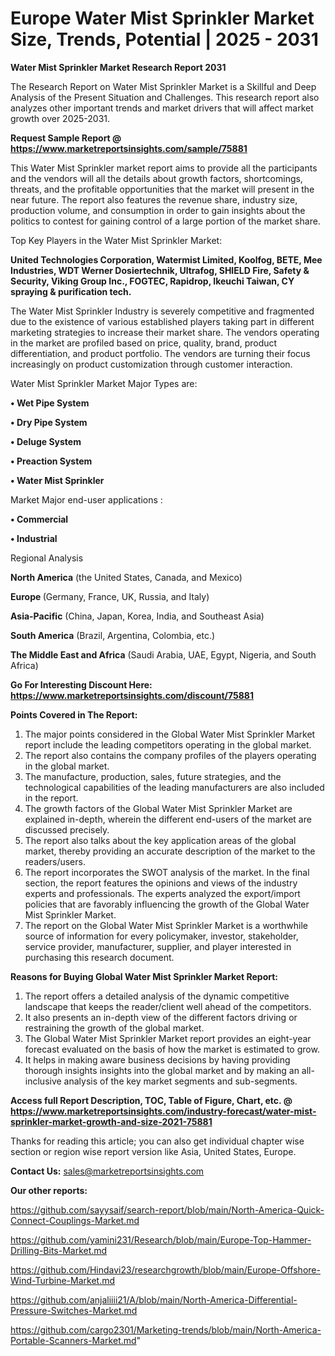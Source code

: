 # Europe Water Mist Sprinkler Market Size, Trends, Potential | 2025 - 2031

<strong>Water Mist Sprinkler Market Research Report 2031</strong>

The Research Report on Water Mist Sprinkler Market is a Skillful and Deep Analysis of the Present Situation and Challenges. This research report also analyzes other important trends and market drivers that will affect market growth over 2025-2031.

<strong>Request Sample Report @ <a href=https://www.marketreportsinsights.com/sample/75881>https://www.marketreportsinsights.com/sample/75881</a></strong>

This Water Mist Sprinkler market report aims to provide all the participants and the vendors will all the details about growth factors, shortcomings, threats, and the profitable opportunities that the market will present in the near future. The report also features the revenue share, industry size, production volume, and consumption in order to gain insights about the politics to contest for gaining control of a large portion of the market share.

Top Key Players in the Water Mist Sprinkler Market:

<strong>United Technologies Corporation, Watermist Limited, Koolfog, BETE, Mee Industries, WDT Werner Dosiertechnik, Ultrafog, SHIELD Fire, Safety & Security, Viking Group Inc., FOGTEC, Rapidrop, Ikeuchi Taiwan, CY spraying & purification tech.</strong>

The Water Mist Sprinkler Industry is severely competitive and fragmented due to the existence of various established players taking part in different marketing strategies to increase their market share. The vendors operating in the market are profiled based on price, quality, brand, product differentiation, and product portfolio. The vendors are turning their focus increasingly on product customization through customer interaction.

Water Mist Sprinkler Market Major Types are:

<strong>• Wet Pipe System

• Dry Pipe System

• Deluge System

• Preaction System

• Water Mist Sprinkler</strong>

Market Major end-user applications :

<strong>• Commercial

• Industrial</strong>

Regional Analysis

</u><strong><b>North America</b></strong> (the United States, Canada, and Mexico)

<strong><b>Europe </b></strong>(Germany, France, UK, Russia, and Italy)

<strong><b>Asia-Pacific</b></strong> (China, Japan, Korea, India, and Southeast Asia)

<strong><b>South America</b></strong> (Brazil, Argentina, Colombia, etc.)

<strong><b>The Middle East and Africa</b></strong> (Saudi Arabia, UAE, Egypt, Nigeria, and South Africa)

<strong>Go For Interesting Discount Here: <a href=https://www.marketreportsinsights.com/discount/75881>https://www.marketreportsinsights.com/discount/75881</a></strong>

<strong>Points Covered in The Report:</strong>
<ol>
  <li>The major points considered in the Global Water Mist Sprinkler Market report include the leading competitors operating in the global market.</li>
  <li>The report also contains the company profiles of the players operating in the global market.</li>
  <li>The manufacture, production, sales, future strategies, and the technological capabilities of the leading manufacturers are also included in the report.</li>
  <li>The growth factors of the Global Water Mist Sprinkler Market are explained in-depth, wherein the different end-users of the market are discussed precisely.</li>
  <li>The report also talks about the key application areas of the global market, thereby providing an accurate description of the market to the readers/users.</li>
  <li>The report incorporates the SWOT analysis of the market. In the final section, the report features the opinions and views of the industry experts and professionals. The experts analyzed the export/import policies that are favorably influencing the growth of the Global Water Mist Sprinkler Market.</li>
  <li>The report on the Global Water Mist Sprinkler Market is a worthwhile source of information for every policymaker, investor, stakeholder, service provider, manufacturer, supplier, and player interested in purchasing this research document.</li>
</ol>
<strong>Reasons for Buying Global Water Mist Sprinkler Market Report:</strong>

<ol>
  <li>The report offers a detailed analysis of the dynamic competitive landscape that keeps the reader/client well ahead of the competitors.</li>
  <li>It also presents an in-depth view of the different factors driving or restraining the growth of the global market.</li>
  <li>The Global Water Mist Sprinkler Market report provides an eight-year forecast evaluated on the basis of how the market is estimated to grow.</li>
  <li>It helps in making aware business decisions by having providing thorough insights insights into the global market and by making an all-inclusive analysis of the key market segments and sub-segments.</li>
</ol>
<strong>Access full Report Description, TOC, Table of Figure, Chart, etc. @ <a href=https://www.marketreportsinsights.com/industry-forecast/water-mist-sprinkler-market-growth-and-size-2021-75881>https://www.marketreportsinsights.com/industry-forecast/water-mist-sprinkler-market-growth-and-size-2021-75881</a></strong>


Thanks for reading this article; you can also get individual chapter wise section or region wise report version like Asia, United States, Europe.

<strong>Contact Us:</strong>
sales@marketreportsinsights.com

<strong>Our other reports:</strong>

<a href=https://github.com/sayysaif/search-report/blob/main/North-America-Quick-Connect-Couplings-Market.md>https://github.com/sayysaif/search-report/blob/main/North-America-Quick-Connect-Couplings-Market.md</a>

<a href=https://github.com/yamini231/Research/blob/main/Europe-Top-Hammer-Drilling-Bits-Market.md>https://github.com/yamini231/Research/blob/main/Europe-Top-Hammer-Drilling-Bits-Market.md</a>

<a href=https://github.com/Hindavi23/researchgrowth/blob/main/Europe-Offshore-Wind-Turbine-Market.md>https://github.com/Hindavi23/researchgrowth/blob/main/Europe-Offshore-Wind-Turbine-Market.md</a>

<a href=https://github.com/anjaliiii21/A/blob/main/North-America-Differential-Pressure-Switches-Market.md>https://github.com/anjaliiii21/A/blob/main/North-America-Differential-Pressure-Switches-Market.md</a>

<a href=https://github.com/cargo2301/Marketing-trends/blob/main/North-America-Portable-Scanners-Market.md>https://github.com/cargo2301/Marketing-trends/blob/main/North-America-Portable-Scanners-Market.md</a>"
